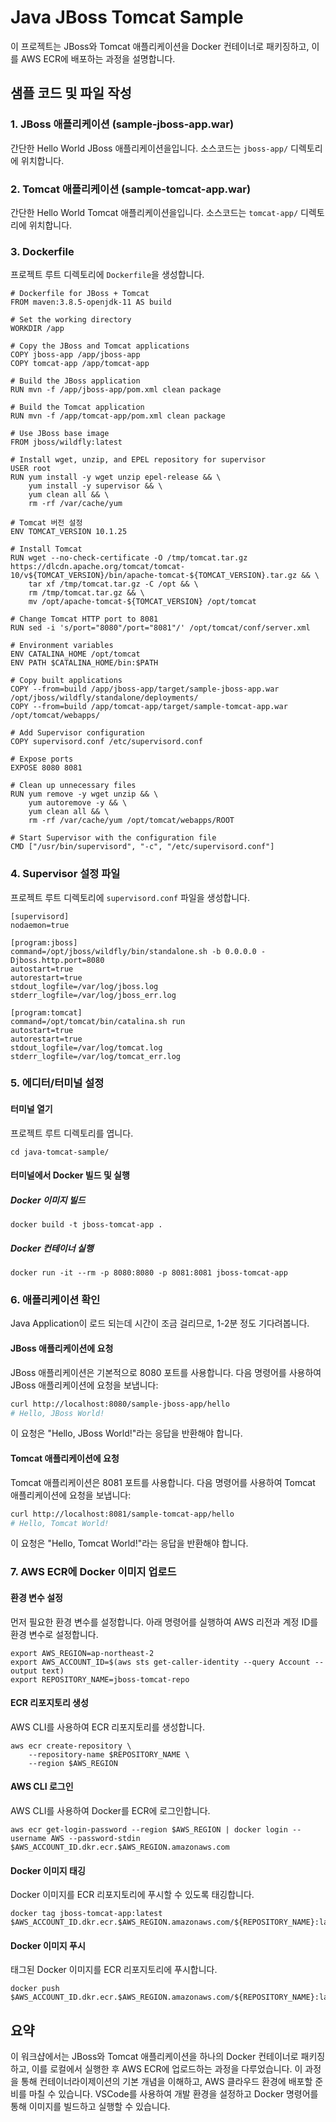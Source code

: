 # Java JBoss Tomcat Sample

이 프로젝트는 JBoss와 Tomcat 애플리케이션을 Docker 컨테이너로 패키징하고, 이를 AWS ECR에 배포하는 과정을 설명합니다.

## 샘플 코드 및 파일 작성

### 1. JBoss 애플리케이션 (sample-jboss-app.war)

간단한 Hello World JBoss 애플리케이션을입니다. 소스코드는 `jboss-app/` 디렉토리에 위치합니다.

### 2. Tomcat 애플리케이션 (sample-tomcat-app.war)

간단한 Hello World Tomcat 애플리케이션을입니다. 소스코드는 `tomcat-app/` 디렉토리에 위치합니다.

### 3. Dockerfile

프로젝트 루트 디렉토리에 `Dockerfile`을 생성합니다.

```
# Dockerfile for JBoss + Tomcat
FROM maven:3.8.5-openjdk-11 AS build

# Set the working directory
WORKDIR /app

# Copy the JBoss and Tomcat applications
COPY jboss-app /app/jboss-app
COPY tomcat-app /app/tomcat-app

# Build the JBoss application
RUN mvn -f /app/jboss-app/pom.xml clean package

# Build the Tomcat application
RUN mvn -f /app/tomcat-app/pom.xml clean package

# Use JBoss base image
FROM jboss/wildfly:latest

# Install wget, unzip, and EPEL repository for supervisor
USER root
RUN yum install -y wget unzip epel-release && \
    yum install -y supervisor && \
    yum clean all && \
    rm -rf /var/cache/yum

# Tomcat 버전 설정
ENV TOMCAT_VERSION 10.1.25

# Install Tomcat
RUN wget --no-check-certificate -O /tmp/tomcat.tar.gz https://dlcdn.apache.org/tomcat/tomcat-10/v${TOMCAT_VERSION}/bin/apache-tomcat-${TOMCAT_VERSION}.tar.gz && \
    tar xf /tmp/tomcat.tar.gz -C /opt && \
    rm /tmp/tomcat.tar.gz && \
    mv /opt/apache-tomcat-${TOMCAT_VERSION} /opt/tomcat

# Change Tomcat HTTP port to 8081
RUN sed -i 's/port="8080"/port="8081"/' /opt/tomcat/conf/server.xml

# Environment variables
ENV CATALINA_HOME /opt/tomcat
ENV PATH $CATALINA_HOME/bin:$PATH

# Copy built applications
COPY --from=build /app/jboss-app/target/sample-jboss-app.war /opt/jboss/wildfly/standalone/deployments/
COPY --from=build /app/tomcat-app/target/sample-tomcat-app.war /opt/tomcat/webapps/

# Add Supervisor configuration
COPY supervisord.conf /etc/supervisord.conf

# Expose ports
EXPOSE 8080 8081

# Clean up unnecessary files
RUN yum remove -y wget unzip && \
    yum autoremove -y && \
    yum clean all && \
    rm -rf /var/cache/yum /opt/tomcat/webapps/ROOT

# Start Supervisor with the configuration file
CMD ["/usr/bin/supervisord", "-c", "/etc/supervisord.conf"]
```

### 4. Supervisor 설정 파일

프로젝트 루트 디렉토리에 `supervisord.conf` 파일을 생성합니다.

```
[supervisord]
nodaemon=true

[program:jboss]
command=/opt/jboss/wildfly/bin/standalone.sh -b 0.0.0.0 -Djboss.http.port=8080
autostart=true
autorestart=true
stdout_logfile=/var/log/jboss.log
stderr_logfile=/var/log/jboss_err.log

[program:tomcat]
command=/opt/tomcat/bin/catalina.sh run
autostart=true
autorestart=true
stdout_logfile=/var/log/tomcat.log
stderr_logfile=/var/log/tomcat_err.log
```

### 5. 에디터/터미널 설정

#### 터미널 열기

프로젝트 루트 디렉토리를 엽니다.

```
cd java-tomcat-sample/
```

#### 터미널에서 Docker 빌드 및 실행

##### Docker 이미지 빌드

```
docker build -t jboss-tomcat-app .
```

##### Docker 컨테이너 실행

```
docker run -it --rm -p 8080:8080 -p 8081:8081 jboss-tomcat-app
```

### 6. 애플리케이션 확인

Java Application이 로드 되는데 시간이 조금 걸리므로, 1-2분 정도 기다려봅니다. 

#### JBoss 애플리케이션에 요청

JBoss 애플리케이션은 기본적으로 8080 포트를 사용합니다. 다음 명령어를 사용하여 JBoss 애플리케이션에 요청을 보냅니다:

```bash
curl http://localhost:8080/sample-jboss-app/hello
# Hello, JBoss World!
```

이 요청은 "Hello, JBoss World!"라는 응답을 반환해야 합니다.

#### Tomcat 애플리케이션에 요청

Tomcat 애플리케이션은 8081 포트를 사용합니다. 다음 명령어를 사용하여 Tomcat 애플리케이션에 요청을 보냅니다:

```bash
curl http://localhost:8081/sample-tomcat-app/hello
# Hello, Tomcat World!
```

이 요청은 "Hello, Tomcat World!"라는 응답을 반환해야 합니다.

### 7. AWS ECR에 Docker 이미지 업로드

#### 환경 변수 설정

먼저 필요한 환경 변수를 설정합니다. 아래 명령어를 실행하여 AWS 리전과 계정 ID를 환경 변수로 설정합니다.

```
export AWS_REGION=ap-northeast-2
export AWS_ACCOUNT_ID=$(aws sts get-caller-identity --query Account --output text)
export REPOSITORY_NAME=jboss-tomcat-repo
```

#### ECR 리포지토리 생성

AWS CLI를 사용하여 ECR 리포지토리를 생성합니다.

```
aws ecr create-repository \
    --repository-name $REPOSITORY_NAME \
    --region $AWS_REGION
```

#### AWS CLI 로그인

AWS CLI를 사용하여 Docker를 ECR에 로그인합니다.

```
aws ecr get-login-password --region $AWS_REGION | docker login --username AWS --password-stdin $AWS_ACCOUNT_ID.dkr.ecr.$AWS_REGION.amazonaws.com
```

#### Docker 이미지 태깅

Docker 이미지를 ECR 리포지토리에 푸시할 수 있도록 태깅합니다.

```
docker tag jboss-tomcat-app:latest $AWS_ACCOUNT_ID.dkr.ecr.$AWS_REGION.amazonaws.com/${REPOSITORY_NAME}:latest
```

#### Docker 이미지 푸시

태그된 Docker 이미지를 ECR 리포지토리에 푸시합니다.

```
docker push $AWS_ACCOUNT_ID.dkr.ecr.$AWS_REGION.amazonaws.com/${REPOSITORY_NAME}:latest
```

## 요약

이 워크샵에서는 JBoss와 Tomcat 애플리케이션을 하나의 Docker 컨테이너로 패키징하고, 이를 로컬에서 실행한 후 AWS ECR에 업로드하는 과정을 다루었습니다. 이 과정을 통해 컨테이너라이제이션의 기본 개념을 이해하고, AWS 클라우드 환경에 배포할 준비를 마칠 수 있습니다. VSCode를 사용하여 개발 환경을 설정하고 Docker 명령어를 통해 이미지를 빌드하고 실행할 수 있습니다.